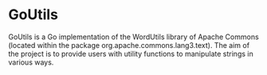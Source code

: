 GoUtils
===========

GoUtils is a Go implementation of the WordUtils library of Apache Commons (located within the package org.apache.commons.lang3.text). The aim of the project is to provide users with utility functions to manipulate strings in various ways.
